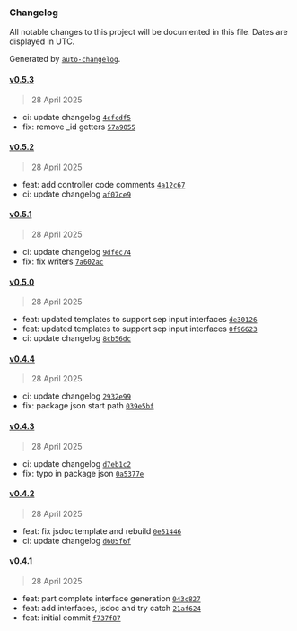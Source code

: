 ### Changelog

All notable changes to this project will be documented in this file. Dates are displayed in UTC.

Generated by [`auto-changelog`](https://github.com/CookPete/auto-changelog).

#### [v0.5.3](https://github.com/datr-tech/marble-api-controller-generator/compare/v0.5.2...v0.5.3)

> 28 April 2025

- ci: update changelog [`4cfcdf5`](https://github.com/datr-tech/marble-api-controller-generator/commit/4cfcdf5f596f679144c45d2b380596d9735c91fe)
- fix: remove _id getters [`57a9055`](https://github.com/datr-tech/marble-api-controller-generator/commit/57a9055d87b014c8912abd8753e927d3318be6d7)

#### [v0.5.2](https://github.com/datr-tech/marble-api-controller-generator/compare/v0.5.1...v0.5.2)

> 28 April 2025

- feat: add controller code comments [`4a12c67`](https://github.com/datr-tech/marble-api-controller-generator/commit/4a12c67719ec93fddc6f8e7053b8c98e8dd609bd)
- ci: update changelog [`af07ce9`](https://github.com/datr-tech/marble-api-controller-generator/commit/af07ce94b3be1252afaf294c738ac1b2331aeed9)

#### [v0.5.1](https://github.com/datr-tech/marble-api-controller-generator/compare/v0.5.0...v0.5.1)

> 28 April 2025

- ci: update changelog [`9dfec74`](https://github.com/datr-tech/marble-api-controller-generator/commit/9dfec7478deea2f6907cad8990c8c75a2833527f)
- fix: fix writers [`7a602ac`](https://github.com/datr-tech/marble-api-controller-generator/commit/7a602ac039f9e505985677b46ac6f2b3c8427062)

#### [v0.5.0](https://github.com/datr-tech/marble-api-controller-generator/compare/v0.4.4...v0.5.0)

> 28 April 2025

- feat: updated templates to support sep input interfaces [`de30126`](https://github.com/datr-tech/marble-api-controller-generator/commit/de301268fa04a7f4f2c3f7c5b25ad5d62f366cdd)
- feat: updated templates to support sep input interfaces [`0f96623`](https://github.com/datr-tech/marble-api-controller-generator/commit/0f966231d8abdaeb3c091e8b976aa9d581c5a624)
- ci: update changelog [`8cb56dc`](https://github.com/datr-tech/marble-api-controller-generator/commit/8cb56dc1fd1327587b0b1f12cea64128beb0f7cc)

#### [v0.4.4](https://github.com/datr-tech/marble-api-controller-generator/compare/v0.4.3...v0.4.4)

> 28 April 2025

- ci: update changelog [`2932e99`](https://github.com/datr-tech/marble-api-controller-generator/commit/2932e99ee7a649744807ea75ac2ece23d5698baf)
- fix: package json start path [`039e5bf`](https://github.com/datr-tech/marble-api-controller-generator/commit/039e5bfef57b42d0a72825159d9b42d211dcf99c)

#### [v0.4.3](https://github.com/datr-tech/marble-api-controller-generator/compare/v0.4.2...v0.4.3)

> 28 April 2025

- ci: update changelog [`d7eb1c2`](https://github.com/datr-tech/marble-api-controller-generator/commit/d7eb1c297a50a0c4f2e0b7dbf43b8fa62f56b67e)
- fix: typo in package json [`0a5377e`](https://github.com/datr-tech/marble-api-controller-generator/commit/0a5377e6f479240ad4879991a4a5f37e2d00b102)

#### [v0.4.2](https://github.com/datr-tech/marble-api-controller-generator/compare/v0.4.1...v0.4.2)

> 28 April 2025

- feat: fix jsdoc template and rebuild [`0e51446`](https://github.com/datr-tech/marble-api-controller-generator/commit/0e5144666c2b745bd751b41e8f1649fef37121fa)
- ci: update changelog [`d605f6f`](https://github.com/datr-tech/marble-api-controller-generator/commit/d605f6fa588c8e67a0073e184dee13a1954dec9d)

#### v0.4.1

> 28 April 2025

- feat: part complete interface generation [`043c827`](https://github.com/datr-tech/marble-api-controller-generator/commit/043c8279f3a13fbb20db7932837c20d7ba2f262d)
- feat: add interfaces, jsdoc and try catch [`21af624`](https://github.com/datr-tech/marble-api-controller-generator/commit/21af6241d2fe89259be0b848d839d68b805aa339)
- feat: initial commit [`f737f87`](https://github.com/datr-tech/marble-api-controller-generator/commit/f737f87df16eaa2f96a093693b6645f8d2c05064)
